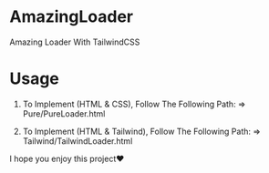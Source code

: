 # AmazingLoader
Amazing Loader With TailwindCSS

# Usage
1. To Implement (HTML & CSS), Follow The Following Path:
    => Pure/PureLoader.html
   
2. To Implement (HTML & Tailwind), Follow The Following Path:
    => Tailwind/TailwindLoader.html

I hope you enjoy this project❤️
